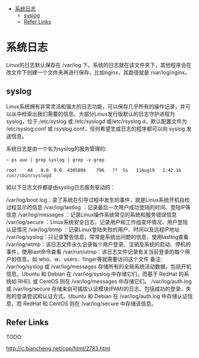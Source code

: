 - [系统日志](#系统日志)
  - [syslog](#syslog)
  - [Refer Links](#refer-links)

# 系统日志

Linux的日志默认保存在 /var/log 下。系统的日志就在该文件夹下，其他程序会在改文件下创建一个文件夹再进行保存，比如nginx，其路径就是 /var/log/nginx。

## syslog

Linux系统拥有非常灵活和强大的日志功能，可以保存几乎所有的操作记录，并可以从中检索出我们需要的信息。大部分Linux发行版默认的日志守护进程为 syslog，位于 /etc/syslog 或 /etc/syslogd 或/etc/rsyslog.d，默认配置文件为 /etc/syslog.conf 或 rsyslog.conf，任何希望生成日志的程序都可以向 syslog 发送信息。

系统日志是由一个名为syslog的服务管理的:
```
~ ps aux | grep syslog | grep -v grep

root    44   0.0  0.0  4305804    796   ??  Ss   11Aug19   1:42.16 /usr/sbin/syslogd
```

如以下日志文件都是由syslog日志服务驱动的：

/var/log/boot.log：录了系统在引导过程中发生的事件，就是Linux系统开机自检过程显示的信息
/var/log/lastlog ：记录最后一次用户成功登陆的时间、登陆IP等信息
/var/log/messages ：记录Linux操作系统常见的系统和服务错误信息
/var/log/secure ：Linux系统安全日志，记录用户和工作组变坏情况、用户登陆认证情况
/var/log/btmp ：记录Linux登陆失败的用户、时间以及远程IP地址
/var/log/syslog：只记录警告信息，常常是系统出问题的信息，使用lastlog查看
/var/log/wtmp：该日志文件永久记录每个用户登录、注销及系统的启动、停机的事件，使用last命令查看
/var/run/utmp：该日志文件记录有关当前登录的每个用户的信息。如 who、w、users、finger等就需要访问这个文件
备注: /var/log/syslog 或 /var/log/messages 存储所有的全局系统活动数据，包括开机信息。Ubuntu 和 Debian 在 /var/log/syslog 中存储它们，而基于 RedHat 的系统如 RHEL 或 CentOS 则在 /var/log/messages 中存储它们。 /var/log/auth.log 或 /var/log/secure 存储来自可插拔认证模块(PAM)的日志，包括成功的登录，失败的登录尝试和认证方式。Ubuntu 和 Debian 在 /var/log/auth.log 中存储认证信息，而 RedHat 和 CentOS 则在 /var/log/secure 中存储该信息。


## Refer Links

TODO:

http://c.biancheng.net/cpp/html/2783.html